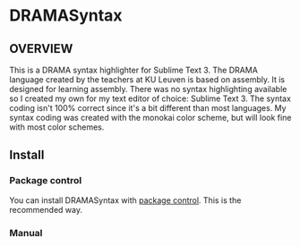 # DRAMASyntax
## OVERVIEW
This is a DRAMA syntax highlighter for Sublime Text 3. The DRAMA language created by the teachers at KU Leuven is based on assembly. It is designed for learning assembly. There was no syntax highlighting available so I created my own for my text editor of choice: Sublime Text 3. The syntax coding isn't 100% correct since it's a bit different than most languages. My syntax coding was created with the monokai color scheme, but will look fine with most color schemes.

## Install
### Package control
You can install DRAMASyntax with [package control](https://github.com/wbond/package_control_channel).
This is the recommended way.
### Manual

